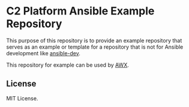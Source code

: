 # C2 Platform Ansible Example Repository

This purpose of this repository is to provide an example repository that serves as an example or template for a repository that is not for Ansible development like [ansible-dev](https://github.com/c2platform/ansible-dev).

This repository for example can be used by [AWX](https://www.ansible.com/community/awx-project).

## License

MIT License.
